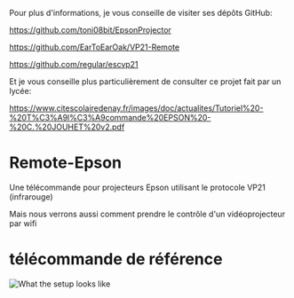Pour plus d'informations, je vous conseille de visiter ses dépôts GitHub:

https://github.com/toni08bit/EpsonProjector

https://github.com/EarToEarOak/VP21-Remote

https://github.com/regular/escvp21


Et je vous conseille plus particulièrement de consulter ce projet fait par un lycée:

https://www.citescolairedenay.fr/images/doc/actualites/Tutoriel%20-%20T%C3%A9l%C3%A9commande%20EPSON%20-%20C.%20JOUHET%20v2.pdf

# Remote-Epson
Une télécommande pour projecteurs Epson utilisant le protocole VP21 (infrarouge)

Mais nous verrons aussi comment prendre le contrôle d'un vidéoprojecteur par wifi

# télécommande de référence
![What the setup looks like](https://m.media-amazon.com/images/I/61RdgwivLrL._AC_SL1500_.jpg)




